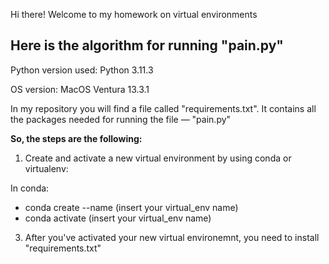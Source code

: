 Hi there!
Welcome to my homework on virtual environments

## Here is the algorithm for running "pain.py"
Python version used: Python 3.11.3

OS version: MacOS Ventura 13.3.1

In my repository you will find a file called "requirements.txt". It contains all the packages needed for running the file — "pain.py"

**So, the steps are the following:**
1) Create and activate a new virtual environment by using conda or virtualenv:

In conda:
- conda create --name (insert your virtual_env name)
- conda activate (insert your virtual_env name)

3) After you've activated your new virtual environemnt, you need to install "requirements.txt" 
